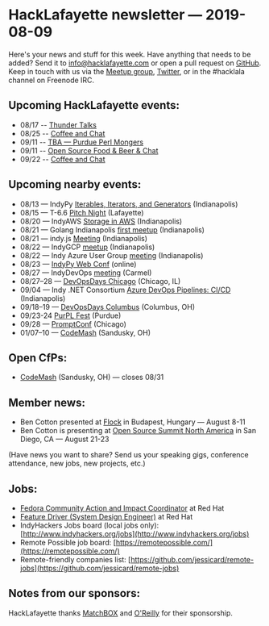 # HackLafayette newsletter — 2019-08-09

Here's your news and stuff for this week. Have anything that needs to be added? Send it to info@hacklafayette.com or open a pull request on [GitHub](https://github.com/hacklafayette/newsletter). Keep in touch with us via the [Meetup group](https://www.meetup.com/hacklafayette/), [Twitter](https://twitter.com/hacklafayette), or in the #hacklala channel on Freenode IRC.

## Upcoming HackLafayette events:
* 08/17 -- [Thunder Talks ](https://www.meetup.com/hacklafayette/events/262135464/) 
* 08/25 -- [Coffee and Chat](https://www.meetup.com/hacklafayette/events/bmghxqyzlbhc/) 
* 09/11 -- [TBA — Purdue Perl Mongers](https://www.meetup.com/hacklafayette/events/vkwlfpyzmbpb/) 
* 09/11 -- [Open Source Food & Beer & Chat](https://www.meetup.com/hacklafayette/events/rzscgqyzmbpb/) 
* 09/22 -- [Coffee and Chat](https://www.meetup.com/hacklafayette/events/bmghxqyzmbdc/) 

## Upcoming nearby events:
* 08/13 — IndyPy [Iterables, Iterators, and Generators](https://www.meetup.com/indypy/events/bxqbmqyzlbrb/) (Indianapolis)
* 08/15 — T-6.6 [Pitch Night](https://www.meetup.com/tminus/events/257719781/) (Lafayette)
* 08/20 — IndyAWS [Storage in AWS](https://www.meetup.com/IndyAWS/events/dqzpsqyzlbbc/) (Indianapolis)
* 08/21 — Golang Indianapolis [first meetup](https://www.meetup.com/Golang-Indianapolis/events/263675293/) (Indianapolis)
* 08/21 — indy.js [Meeting](https://www.meetup.com/indyjs/events/ljvvdpyzlbcc/) (Indianapolis)
* 08/22 — IndyGCP [meetup](https://www.meetup.com/IndyGCP/events/262689182/) (Indianapolis)
* 08/22 — Indy Azure User Group [meeting](https://www.meetup.com/Indy-Azure-User-Group/events/xkhznpyzlbdc/) (Indianapolis)
* 08/23 — [IndyPy Web Conf](https://2019.indypy.org/webconf/) (online)
* 08/27 — IndyDevOps [meeting](https://www.meetup.com/IndyDevOps/events/gjthrqyzlbkc/) (Carmel)
* 08/27–28 — [DevOpsDays Chicago](https://www.devopsdays.org/events/2019-chicago) (Chicago, IL)
* 09/04 — Indy .NET Consortium [Azure DevOps Pipelines: CI/CD](https://www.meetup.com/Indy-NET-Consortium/events/259189480/) (Indianapolis)
* 09/18–19 — [DevOpsDays Columbus](https://www.devopsdays.org/events/2019-columbus) (Columbus, OH)
* 09/23-24 [PurPL Fest](https://purpl.cs.purdue.edu/kickoff.html) (Purdue)
* 09/28 — [PromptConf](https://promptconf.com/) (Chicago)
* 01/07–10 — [CodeMash](https://www.codemash.org/) (Sandusky, OH)

## Open CfPs:
* [CodeMash](https://www.codemash.org/call-speakers/) (Sandusky, OH) — closes 08/31

## Member news:
* Ben Cotton presented at [Flock](https://flocktofedora.org) in Budapest, Hungary — August 8-11
* Ben Cotton is presenting at [Open Source Summit North America](https://www.redhat.com/en/events/opensourcesummit2019-na) in San Diego, CA — August 21-23

(Have news you want to share? Send us your speaking gigs, conference attendance, new jobs, new projects, etc.)

## Jobs:

- [Fedora Community Action and Impact Coordinator](https://global-redhat.icims.com/jobs/70362/open-source-community-manager/job?hub=7&mobile=false&width=1193&height=500&bga=true&needsRedirect=false&jan1offset=-420&jun1offset=-360) at Red Hat
- [Feature Driver (System Design Engineer)](https://global-redhat.icims.com/jobs/70997/feature-driver-%28system-design-engineer%29/job?mobile=false&width=1386&height=500&bga=true&needsRedirect=false&jan1offset=-300&jun1offset=-240) at Red Hat
- IndyHackers Jobs board (local jobs only): [http://www.indyhackers.org/jobs](http://www.indyhackers.org/jobs)
- Remote Possible job board: [https://remotepossible.com/](https://remotepossible.com/)
- Remote-friendly companies list: [https://github.com/jessicard/remote-jobs](https://github.com/jessicard/remote-jobs)

## Notes from our sponsors:

HackLafayette thanks [MatchBOX](http://matchboxstudio.org/) and [O'Reilly](http://www.oreilly.com/) for their sponsorship.
